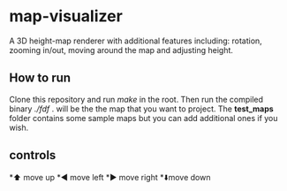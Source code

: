 # map-visualizer #

A 3D height-map renderer with additional features including: rotation, zooming in/out, moving around the map and adjusting height.

## How to run ##

Clone this repository and run *make* in the root. Then run the compiled binary *./fdf <filename>* . <filename> will be the the map that you want to project.
The **test_maps** folder contains some sample maps but you can add additional ones if you wish.

## controls ##
*:arrow_up: move up
*:arrow_backward: move left
*:arrow_forward: move right
*:arrow_down:move down


